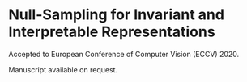 # Null-Sampling for Invariant and Interpretable Representations

Accepted to European Conference of Computer Vision (ECCV) 2020.

Manuscript available on request. 
